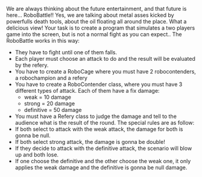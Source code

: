 We are always thinking about the future entertainment, and that future is here... RoboBattle!! Yes, we are talking about metal asses kicked by powerfulls death tools, about the oil floating all around the place. What a delicious view! 
Your task is to create a program that simulates a two players game into the screen, but is not a normal fight as you can expect..
The RoboBattle works in this way:
- They have to fight until one of them falls.
- Each player must choose an attack to do and the result will be evaluated by the refery.
- You have to create a RoboCage where you must have 2 robocontenders, a robochampion and a refery
- You have to create a RoboContender class, where you must have 3 different types of attack. Each of them have a fix damage: 
	- weak = 10 damage
	- strong = 20 damage
	- definitive = 50 damage
- You must have a Refery class to judge the damage and tell to the audience what is the result of the round.
The special rules are as follow:
- If both select to attack with the weak attack, the damage for both is gonna be null.
- If both select strong attack, the damage is gonna be double! 
- If they decide to attack with the definitive attack, the scenario will blow up and both lose. 
- If one choose the definitive and the other choose the weak one, it only applies the weak damage and the definitive is gonna be null damage.